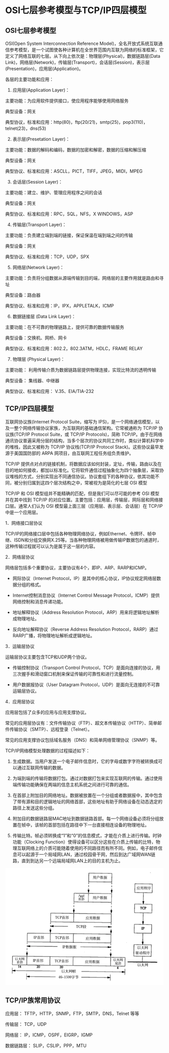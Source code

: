 # OSI七层参考模型与TCP/IP四层模型

## OSI七层参考模型

OSI(Open System Interconnection Reference Model)，全名开放式系统互联通信参考模型，是一个试图使各种计算机在全世界范围内互联为网络的标准框架，它定义了网络互联的七层。从下向上依次是：物理层(Physical)，数据链路层(Data Link)，网络层(Network)，传输层(Transport)，会话层(Session)，表示层(Presentation)，应用层(Application)。

各层的主要功能和应用：

1. 应用层(Application Layer)：

主要功能：为应用软件提供接口，使应用程序能够使用网络服务

典型设备：网关

典型协议，标准和应用：http(80)，ftp(20/21)，smtp(25)，pop3(110)，telnet(23)，dns(53)

2. 表示层(Presetation Layer)：

主要功能：数据的解码和编码，数据的加密和解密，数据的压缩和解压缩

典型设备：网关

典型协议、标准和应用：ASCLL，PICT，TIFF，JPEG，MIDI，MPEG

3. 会话层(Session Layer)：

主要功能：建立、维护、管理应用程序之间的会话

典型设备：网关

典型协议、标准和应用：RPC，SQL，NFS，X WINDOWS，ASP

4. 传输层(Transport Layer)：

主要功能：负责建立端到端的链接，保证保温在端到端之间的传输

典型设备：网关

典型协议、标准和应用：TCP，UDP，SPX

5. 网络层(Network Layer)：

主要功能：负责将分组数据从源端传输到目的端，网络层的主要作用就是路由和寻址

典型设备：路由器

典型协议、标准和应用：IP，IPX，APPLETALK，ICMP

6. 数据链接层 (Data Link Layer)：

主要功能：在不可靠的物理链路上，提供可靠的数据传输服务

典型设备：交换机、网桥、网卡

典型协议、标准和应用：802.2，802.3ATM，HDLC，FRAME RELAY

7. 物理层 (Physical Layer)：

主要功能： 利用传输介质为数据链路层提供物理连接，实现比特流的透明传输

典型设备： 集线器、中继器

典型协议、标准和应用： V.35、EIA/TIA-232

## TCP/IP四层模型

互联网协议族(Internet Protocol Suite，缩写为 IPS)，是一个网络通信模型，以及一整个网络传输协议家族，为互联网的基础通信架构。它常被通称为 TCP/IP 协议族(TCP/IP Protocol Suite，或 TCP/IP Protocols)，简称 TCP/IP。由于在网络通讯协议普遍采用分层的结构，当多个层次的协议共同工作时，类似计算机科学中的堆栈，因此又被称为 TCP/IP 协议栈(TCP/IP Protocol Stack)。这些协议最早发源于美国国防部的 ARPA 网项目，由互联网工程任务组负责维护。

TCP/IP 提供点对点的链接机制，将数据应该如何封装，定址，传输，路由以及在目的地如何接收，都加以标准化。它将软件通信过程抽象化为四个抽象层，采取协议堆栈的方式，分别实现出不同通信协议。协议套组下的各种协议，依其功能不同，被分别归属到这四个层次结构之中，常被视为是简化的七层 OSI 模型

TCP/IP 和 OSI 模型组并不能精确的匹配，但是我们可以尽可能的参考 OSI 模型并在其中找到 TCP/IP 的对应位置。主要包括：应用层，传输层，网际层和网络接口层。通常人们认为 OSI 模型最上面三层（应用层、表示层、会话层）在 TCP/IP 中是一个应用层。

1．网络接口层协议

TCP/IP的网络接口层中包括各种物理网络协议，例如Ethernet、令牌环、帧中继、ISDN和分组交换网X.25等。当各种物理网络被用做传输IP数据包的通道时，这种传输过程就可以认为是属于这一层的内容。

2．网络层协议

网络层包括多个重要协议，主要协议有4个，即IP、ARP、RARP和ICMP。

- 网际协议（Internet Protocol，IP）是其中的核心协议，IP协议规定网络层数据分组的格式。

- Internet控制消息协议（Internet Control Message Protocol，ICMP）提供网络控制和消息传递功能。

- 地址解释协议（Address Resolution Protocol，ARP）用来将逻辑地址解析成物理地址。

- 反向地址解释协议（Reverse Address Resolution Protocol，RARP）通过RARP广播，将物理地址解析成逻辑地址。

3．运输层协议

运输层协议主要包含TCP和UDP两个协议。

- 传输控制协议（Transport Control Protocol，TCP）是面向连接的协议，用三次握手和滑动窗口机制来保证传输的可靠性和进行流量控制。

- 用户数据报协议（User Datagram Protocol，UDP）是面向无连接的不可靠运输层协议。

4．应用层协议

应用层包括了众多的应用与应用支撑协议。

常见的应用层协议有：文件传输协议（FTP）、超文本传输协议（HTTP）、简单邮件传输协议（SMTP）、远程登录（Telnet）。

常见的应用支撑协议包括域名服务（DNS）和简单网络管理协议（SNMP）等。

TCP/IP网络模型处理数据的过程描述如下：

1. 生成数据。当用户发送一个电子邮件信息时，它的字母或数字字符被转换成可以通过互联网传输的数据。

2. 为端到端的传输将数据打包。通过对数据打包来实现互联网的传输。通过使用端传输功能确保在两端的信息主机系统之间进行可靠的通信。

3. 在首部上附加目的网络地址。数据被放置在一个分组或者数据报中，其中包含了带有源和目的逻辑地址的网络首部，这些地址有助于网络设备在动态选定的路径上发送这些分组。

4. 附加目的数据链路层MAC地址到数据链路首部。每一个网络设备必须将分组放置在帧中，该帧的首部包括在路径中下一台直接相连设备的物理地址。

5. 传输比特。帧必须转换成“1”和“0”的信息模式，才能在介质上进行传输。时钟功能（Clocking Function）使得设备可以区分这些在介质上传输的比特，物理互联网络上的介质可能随着使用的不同路径而有所不同。例如，电子邮件信息可以起源于一个局域网LAN，通过校园骨干网，然后到达广域网WAN链路，直到到达另一个远端局域网LAN上的目的主机为止。

![](../assets/10b715d73152f76f333ef559d01625d9_1.png)

## TCP/IP族常用协议

应用层： TFTP，HTTP，SNMP，FTP，SMTP，DNS，Telnet 等等

传输层： TCP，UDP

网络层： IP，ICMP，OSPF，EIGRP，IGMP

数据链路层： SLIP，CSLIP，PPP，MTU

